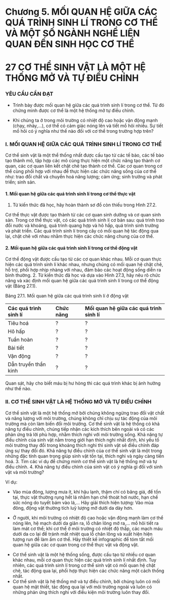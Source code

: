 # Chương 5. MỐI QUAN HỆ GIỮA CÁC QUÁ TRÌNH SINH LÍ TRONG CƠ THỂ VÀ MỘT SỐ NGÀNH NGHỀ LIÊN QUAN ĐẾN SINH HỌC CƠ THỂ

# 27 CƠ THỂ SINH VẬT LÀ MỘT HỆ THỐNG MỞ VÀ TỰ ĐIỀU CHỈNH

### YÊU CẦU CẦN ĐẠT

- Trình bày được mối quan hệ giữa các quá trình sinh lí trong cơ thể. Từ đó chứng minh được cơ thể là một hệ thống mở tự điều chỉnh.

- Khi chúng ta ở trong môi trường có nhiệt độ cao hoặc vận động mạnh (chạy, nhảy,...), cơ thể có cảm giác nóng lên và tiết mồ hôi nhiều. Sự tiết mồ hôi có ý nghĩa như thế nào đối với cơ thể trong trường hợp trên?

### I. MỐI QUAN HỆ GIỮA CÁC QUÁ TRÌNH SINH LÍ TRONG CƠ THỂ

Cơ thể sinh vật là một thể thống nhất được cấu tạo từ các tế bào, các tế bào tạo thành mô, tập hợp các mô cùng thực hiện một chức năng tạo thành cơ quan, các cơ quan liên kết chặt chẽ tạo thành cơ thể. Các cơ quan trong cơ thể cùng phối hợp với nhau để thực hiện các chức năng sống của cơ thể như: trao đổi chất và chuyển hoá năng lượng; cảm ứng; sinh trưởng và phát triển; sinh sản.

#### 1. Mối quan hệ giữa các quá trình sinh lí trong cơ thể thực vật

1. Từ kiến thức đã học, hãy hoàn thành sơ đồ còn thiếu trong Hình 27.2.

Cơ thể thực vật được tạo thành từ các cơ quan sinh dưỡng và cơ quan sinh sản. Trong cơ thể thực vật, có các quá trình sinh lí cơ bản sau: quá trình trao đổi nước và khoáng, quá trình quang hợp và hô hấp, quá trình sinh trưởng và phát triển. Các quá trình sinh lí trong cây có mối quan hệ tác động qua lại, chặt chẽ với nhau nhằm thực hiện các chức năng chung của cơ thể.

#### 2. Mối quan hệ giữa các quá trình sinh lí trong cơ thể động vật

Cơ thể động vật được cấu tạo từ các cơ quan khác nhau. Mỗi cơ quan thực hiện các quá trình sinh lí khác nhau, nhưng chúng có mối quan hệ chặt chẽ, hỗ trợ, phối hợp nhịp nhàng với nhau, đảm bảo các hoạt động sống diễn ra bình thường.
2. Từ kiến thức đã học và dựa vào Hình 27.3, hãy nêu rõ chức năng và xác định mối quan hệ giữa các quá trình sinh lí trong cơ thể động vật (Bảng 27.1).

Bảng 27.1. Mối quan hệ giữa các quá trình sinh lí ở động vật

| Các quá trình sinh lí | Chức năng | Mối quan hệ giữa các quá trình sinh lí |
| :-------------------- | :-------- | :---------------------------------- |
| Tiêu hoá | ? | ? |
| Hô hấp | ? | ? |
| Tuần hoàn | ? | ? |
| Bài tiết | ? | ? |
| Vận động | ? | ? |
| Dẫn truyền thần kinh | ? | ? |

Quan sát, hãy cho biết máu bị hư hỏng thì các quá trình khác bị ảnh hưởng như thế nào.

### II. CƠ THỂ SINH VẬT LÀ HỆ THỐNG MỞ VÀ TỰ ĐIỀU CHỈNH

Cơ thể sinh vật là một hệ thống mở bởi chúng không ngừng trao đổi vật chất và năng lượng với môi trường, chúng không chỉ chịu sự tác động của môi trường mà còn làm biến đổi môi trường.
Cơ thể sinh vật là hệ thống có khả năng tự điều chỉnh, chúng tiếp nhận các kích thích bên ngoài và có các phản ứng trả lời phù hợp, nhằm thích nghi với môi trường sống. Khả năng tự điều chỉnh của sinh vật nằm trong giới hạn thích nghi nhất định, khi yếu tố môi trường thay đổi trong khoảng thích nghi thì sinh vật sẽ điều chỉnh đáp ứng sự thay đổi đó. Khả năng tự điều chỉnh của cơ thể sinh vật là một trong những đặc tính quan trọng giúp sinh vật tồn tại, thích nghi và ngày càng tiến hoá.
3. Tìm các ví dụ để chứng minh cơ thể sinh vật là hệ thống mở và tự điều chỉnh.
4. Khả năng tự điều chỉnh của sinh vật có ý nghĩa gì đối với sinh vật và môi trường?

Ví dụ:
- Vào mùa đông, lượng mưa ít, khí hậu lạnh, thậm chí có băng giá, để tồn tại, thực vật thường rụng hết lá nhằm hạn chế thoát hơi nước, hạn chế sức nóng do tuyết bám vào lá,...
Hãy giải thích hiện tượng: Vào mùa đông, động vật thường tích luỹ lượng mỡ dưới da dày hơn.

- Ở người, khi môi trường có nhiệt độ cao hoặc vận động mạnh làm cơ thể nóng lên, hệ mạch dưới da giãn ra, lỗ chân lông mở ra,... mồ hôi tiết ra làm mát cơ thể; khi cơ thể ở môi trường có nhiệt độ thấp, các mạch máu dưới da co lại để tránh mất nhiệt qua lỗ chân lông và xuất hiện hiện tượng run để làm ấm cơ thể.
Hãy thiết kế infographic để tóm tắt mối quan hệ giữa các cơ quan trong cơ thể thực vật và động vật.

* Cơ thể sinh vật là một hệ thống sống, được cấu tạo từ nhiều cơ quan khác nhau, mỗi cơ quan thực hiện các quá trình sinh lí nhất định. Tuy nhiên, các quá trình sinh lí trong cơ thể sinh vật có mối quan hệ chặt chẽ, tác động qua lại, phối hợp thực hiện các chức năng một cách thống nhất.
* Cơ thể sinh vật là hệ thống mở và tự điều chỉnh, bởi chúng luôn có mối quan hệ mật thiết, tác động qua lại với môi trường ngoài và luôn có những phản ứng thích nghi với điều kiện môi trường luôn thay đổi.
